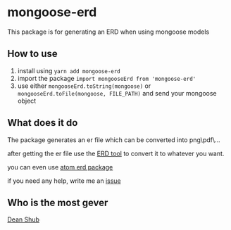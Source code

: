 # mongoose-erd

This package is for generating an ERD when using mongoose models

## How to use

1. install using `yarn add mongoose-erd`
2. import the package `import mongooseErd from 'mongoose-erd'`
3. use either `mongooseErd.toString(mongoose)` or `mongooseErd.toFile(mongoose, FILE_PATH)` and send your mongoose object

## What does it do

The package generates an er file which can be converted into png\\pdf\\...

after getting the er file use the [ERD tool](https://github.com/BurntSushi/erd) to convert it to whatever you want.

you can even use [atom erd package](https://atom.io/packages/erd)

if you need any help, write me an [issue](https://github.com/deanshub/mongoose-erd/issues)

## Who is the most gever

[Dean Shub](https://github.com/deanshub)
